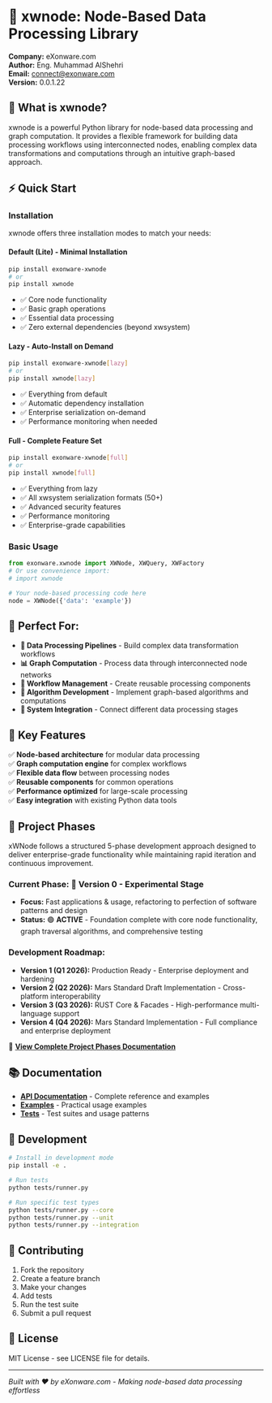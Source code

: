 # 🚀 **xwnode: Node-Based Data Processing Library**

**Company:** eXonware.com  
**Author:** Eng. Muhammad AlShehri  
**Email:** connect@exonware.com  
**Version:** 0.0.1.22

## 🎯 **What is xwnode?**

xwnode is a powerful Python library for node-based data processing and graph computation. It provides a flexible framework for building data processing workflows using interconnected nodes, enabling complex data transformations and computations through an intuitive graph-based approach.

## ⚡ **Quick Start**

### **Installation**

xwnode offers three installation modes to match your needs:

#### **Default (Lite) - Minimal Installation**
```bash
pip install exonware-xwnode
# or
pip install xwnode
```
- ✅ Core node functionality
- ✅ Basic graph operations
- ✅ Essential data processing
- ✅ Zero external dependencies (beyond xwsystem)

#### **Lazy - Auto-Install on Demand**
```bash
pip install exonware-xwnode[lazy]
# or
pip install xwnode[lazy]
```
- ✅ Everything from default
- ✅ Automatic dependency installation
- ✅ Enterprise serialization on-demand
- ✅ Performance monitoring when needed

#### **Full - Complete Feature Set**
```bash
pip install exonware-xwnode[full]
# or
pip install xwnode[full]
```
- ✅ Everything from lazy
- ✅ All xwsystem serialization formats (50+)
- ✅ Advanced security features
- ✅ Performance monitoring
- ✅ Enterprise-grade capabilities

### **Basic Usage**
```python
from exonware.xwnode import XWNode, XWQuery, XWFactory
# Or use convenience import:
# import xwnode

# Your node-based processing code here
node = XWNode({'data': 'example'})
```

## 🎯 **Perfect For:**

- **🔄 Data Processing Pipelines** - Build complex data transformation workflows
- **📊 Graph Computation** - Process data through interconnected node networks
- **🔀 Workflow Management** - Create reusable processing components
- **🧠 Algorithm Development** - Implement graph-based algorithms and computations
- **🔗 System Integration** - Connect different data processing stages

## 🚀 **Key Features**

✅ **Node-based architecture** for modular data processing  
✅ **Graph computation engine** for complex workflows  
✅ **Flexible data flow** between processing nodes  
✅ **Reusable components** for common operations  
✅ **Performance optimized** for large-scale processing  
✅ **Easy integration** with existing Python data tools  

## 🚀 **Project Phases**

xWNode follows a structured 5-phase development approach designed to deliver enterprise-grade functionality while maintaining rapid iteration and continuous improvement.

### **Current Phase: 🧪 Version 0 - Experimental Stage**
- **Focus:** Fast applications & usage, refactoring to perfection of software patterns and design
- **Status:** 🟢 **ACTIVE** - Foundation complete with core node functionality, graph traversal algorithms, and comprehensive testing

### **Development Roadmap:**
- **Version 1 (Q1 2026):** Production Ready - Enterprise deployment and hardening
- **Version 2 (Q2 2026):** Mars Standard Draft Implementation - Cross-platform interoperability
- **Version 3 (Q3 2026):** RUST Core & Facades - High-performance multi-language support
- **Version 4 (Q4 2026):** Mars Standard Implementation - Full compliance and enterprise deployment

📖 **[View Complete Project Phases Documentation](docs/PROJECT_PHASES.md)**

## 📚 **Documentation**

- **[API Documentation](docs/)** - Complete reference and examples
- **[Examples](examples/)** - Practical usage examples
- **[Tests](tests/)** - Test suites and usage patterns

## 🔧 **Development**

```bash
# Install in development mode
pip install -e .

# Run tests
python tests/runner.py

# Run specific test types
python tests/runner.py --core
python tests/runner.py --unit
python tests/runner.py --integration
```

## 🤝 **Contributing**

1. Fork the repository
2. Create a feature branch
3. Make your changes
4. Add tests
5. Run the test suite
6. Submit a pull request

## 📄 **License**

MIT License - see LICENSE file for details.

---

*Built with ❤️ by eXonware.com - Making node-based data processing effortless*